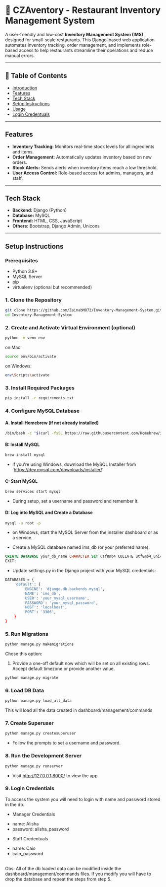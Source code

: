 # 🧾 CZAventory - Restaurant Inventory Management System

A user-friendly and low-cost **Inventory Management System (IMS)** designed for small-scale restaurants. This Django-based web application automates inventory tracking, order management, and implements role-based access to help restaurants streamline their operations and reduce manual errors.

---

## 📌 Table of Contents

- [Introduction](#introduction)
- [Features](#features)
- [Tech Stack](#tech-stack)
- [Setup Instructions](#setup-instructions)
- [Usage](#usage)
- [Login Credentuals](#login-credentials)
---
## Features

- **Inventory Tracking:** Monitors real-time stock levels for all ingredients and items.
- **Order Management:** Automatically updates inventory based on new orders.
- **Stock Alerts:** Sends alerts when inventory items reach a low threshold.
- **User Access Control:** Role-based access for admins, managers, and staff.

---

## Tech Stack

- **Backend:** Django (Python)
- **Database:** MySQL
- **Frontend:** HTML, CSS, JavaScript
- **Others:** Bootstrap, Django Admin, Unicons

---
## Setup Instructions

### Prerequisites

- Python 3.8+
- MySQL Server
- pip
- virtualenv (optional but recommended)

### 1. Clone the Repository

```bash
git clone https://github.com/ZainabM872/Inventory-Management-System.git
cd Inventory-Management-System
```
### 2. Create and Activate Virtual Environment (optional)
```bash
python -m venv env
```
on Mac:
```bash
source env/bin/activate
```
on Windows:
```bash
env\Scripts\activate
```

### 3. Install Required Packages
```bash
pip install -r requirements.txt
```

### 4. Configure MySQL Database
#### A. Install Homebrew (if not already installed)

```bash
/bin/bash -c "$(curl -fsSL https://raw.githubusercontent.com/Homebrew/install/HEAD/install.sh)"
```

#### B: Install MySQL
```bash
brew install mysql
```
- if you're using Windows, download the MySQL Installer from 'https://dev.mysql.com/downloads/installer/'

#### C: Start MySQL
```bash
brew services start mysql
```
- During setup, set a username and password and remember it.

#### D: Log into MySQL and Create a Database
```bash
mysql -u root -p
```
- on Windows, start the MySQL Server from the installer dashboard or as a service.


- Create a MySQL database named ims_db (or your preferred name).
```sql
CREATE DATABASE your_db_name CHARACTER SET utf8mb4 COLLATE utf8mb4_unicode_ci;
EXIT;
```
- Update settings.py in the Django project with your MySQL credentials:
```bash
DATABASES = {
    'default': {
        'ENGINE': 'django.db.backends.mysql',
        'NAME': 'ims_db',
        'USER': 'your_mysql_username',
        'PASSWORD': 'your_mysql_password',
        'HOST': 'localhost',
        'PORT': '3306',
    }
}

```
### 5. Run Migrations
```bash
python manage.py makemigrations
```
Chose this option:
1) Provide a one-off default now which will be set on all existing rows.<br/>
Accept default timezone or provide another value.<br/>
```bash
python manage.py migrate
```

### 6. Load DB Data
```bash
python manage.py load_all_data
```
This will load all the data created in dashboard/management/commands
### 7. Create Superuser
```bash
python manage.py createsuperuser
```
- Follow the prompts to set a username and password.

### 8. Run the Development Server
```bash
python manage.py runserver
```
- Visit http://127.0.0.1:8000/ to view the app.

### 9. Login Credentials 
To access the system you will need to login with name and password stored in the db.<br/>
* Manager Credentials
- name: Alisha
- password: alisha_password

* Staff Credentuals
- name: Caio
- caio_password
<br/>
Obs: All of the db loaded data can be modified inside the dashboard/management/commands files. If you modify you will have to drop the database and repeat the steps from step 5.

